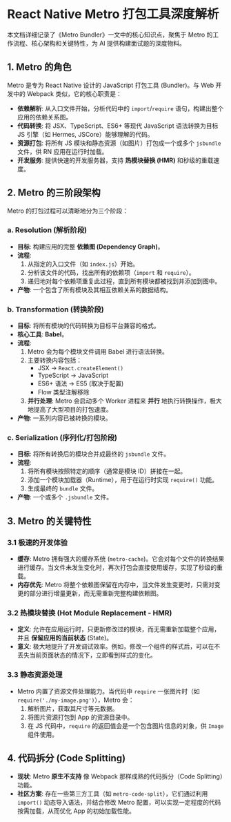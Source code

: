 # React Native Metro 打包工具深度解析

本文档详细记录了《Metro Bundler》一文中的核心知识点，聚焦于 Metro 的工作流程、核心架构和关键特性，为 AI 提供构建面试题的深度物料。

## 1. Metro 的角色

Metro 是专为 React Native 设计的 JavaScript 打包工具 (Bundler)。与 Web 开发中的 Webpack 类似，它的核心职责是：

- **依赖解析**: 从入口文件开始，分析代码中的 `import`/`require` 语句，构建出整个应用的依赖关系图。
- **代码转换**: 将 JSX、TypeScript、ES6+ 等现代 JavaScript 语法转换为目标 JS 引擎（如 Hermes, JSCore）能够理解的代码。
- **资源打包**: 将所有 JS 模块和静态资源（如图片）打包成一个或多个 `jsbundle` 文件，供 RN 应用在运行时加载。
- **开发服务**: 提供快速的开发服务器，支持 **热模块替换 (HMR)** 和秒级的重载速度。

## 2. Metro 的三阶段架构

Metro 的打包过程可以清晰地分为三个阶段：

### a. Resolution (解析阶段)

- **目标**: 构建应用的完整 **依赖图 (Dependency Graph)**。
- **流程**:
    1.  从指定的入口文件（如 `index.js`）开始。
    2.  分析该文件的代码，找出所有的依赖项（`import` 和 `require`）。
    3.  递归地对每个依赖项重复此过程，直到所有模块都被找到并添加到图中。
- **产物**: 一个包含了所有模块及其相互依赖关系的数据结构。

### b. Transformation (转换阶段)

- **目标**: 将所有模块的代码转换为目标平台兼容的格式。
- **核心工具**: **Babel**。
- **流程**:
    1.  Metro 会为每个模块文件调用 Babel 进行语法转换。
    2.  主要转换内容包括：
        - JSX -> `React.createElement()`
        - TypeScript -> JavaScript
        - ES6+ 语法 -> ES5 (取决于配置)
        - Flow 类型注解移除
    3.  **并行处理**: Metro 会启动多个 Worker 进程来 **并行** 地执行转换操作，极大地提高了大型项目的打包速度。
- **产物**: 一系列内容已被转换的模块。

### c. Serialization (序列化/打包阶段)

- **目标**: 将所有转换后的模块合并成最终的 `jsbundle` 文件。
- **流程**:
    1.  将所有模块按照特定的顺序（通常是模块 ID）拼接在一起。
    2.  添加一个模块加载器（Runtime），用于在运行时实现 `require()` 功能。
    3.  生成最终的 `bundle` 文件。
- **产物**: 一个或多个 `.jsbundle` 文件。

## 3. Metro 的关键特性

### 3.1 极速的开发体验

- **缓存**: Metro 拥有强大的缓存系统 (`metro-cache`)。它会对每个文件的转换结果进行缓存。当文件未发生变化时，再次打包会直接使用缓存，实现了秒级的重载。
- **内存优先**: Metro 将整个依赖图保留在内存中，当文件发生变更时，只需对变更的部分进行增量更新，而无需重新完整构建依赖图。

### 3.2 热模块替换 (Hot Module Replacement - HMR)

- **定义**: 允许在应用运行时，只更新修改过的模块，而无需重新加载整个应用，并且 **保留应用的当前状态** (State)。
- **意义**: 极大地提升了开发调试效率。例如，修改一个组件的样式后，可以在不丢失当前页面状态的情况下，立即看到样式的变化。

### 3.3 静态资源处理

- Metro 内置了资源文件处理能力。当代码中 `require` 一张图片时（如 `require('./my-image.png')`），Metro 会：
    1.  解析图片，获取其尺寸等元数据。
    2.  将图片资源打包到 App 的资源目录中。
    3.  在 JS 代码中，`require` 的返回值会是一个包含图片信息的对象，供 `Image` 组件使用。

## 4. 代码拆分 (Code Splitting)

- **现状**: Metro **原生不支持** 像 Webpack 那样成熟的代码拆分（Code Splitting）功能。
- **社区方案**: 存在一些第三方工具（如 `metro-code-split`），它们通过利用 `import()` 动态导入语法，并结合修改 Metro 配置，可以实现一定程度的代码按需加载，从而优化 App 的初始加载性能。
